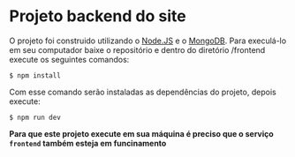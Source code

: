 # Projeto backend do site

O projeto foi construido utilizando o [Node.JS](https://nodejs.org/en/) e o [MongoDB](https://www.mongodb.com/). Para execulá-lo em seu computador baixe o repositório e dentro do diretório /frontend execute os seguintes comandos:

```
$ npm install
```

Com esse comando serão instaladas as dependências do projeto, depois execute:

```
$ npm run dev
```

**Para que este projeto execute em sua máquina é preciso que o serviço `frontend` também esteja em funcinamento**

